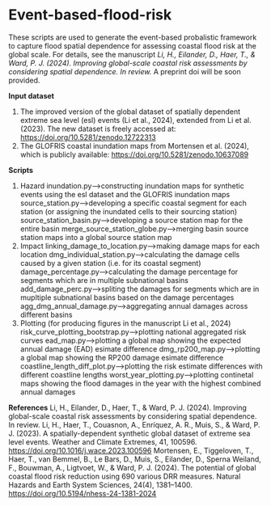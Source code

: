 # Event-based-flood-risk
These scripts are used to generate the event-based probalistic framework to capture flood spatial dependence for assessing coastal flood risk at the global scale. For details, see the manuscript _Li, H., Eilander, D., Haer, T., & Ward, P. J. (2024). Improving global-scale coastal risk assessments by considering spatial dependence. In review._ A preprint doi will be soon provided.

**Input dataset**
1. The improved version of the global dataset of spatially dependent extreme sea level (esl) events (Li et al., 2024), extended from Li et al. (2023). The new dataset is freely accessed at: https://doi.org/10.5281/zenodo.12722313
2. The GLOFRIS coastal inundation maps from Mortensen et al. (2024), which is publicly available: https://doi.org/10.5281/zenodo.10637089

**Scripts**
1. Hazard
inundation.py-->constructing inundation maps for synthetic events using the esl dataset and the GLOFRIS inundation maps
source_station.py-->developing a specific coastal segment for each station (or assigning the inundated cells to their sourcing station)
source_station_basin.py-->developing a source station map for the entire basin
merge_source_station_globe.py-->merging basin source station maps into a global source station map
2. Impact
linking_damage_to_location.py-->making damage maps for each location
dmg_individual_station.py-->calculating the damage cells caused by a given station (i.e. for its coastal segment)
damage_percentage.py-->calculating the damage percentage for segments which are in multiple subnational basins
add_damage_perc.py-->spliting the damages for segments which are in mupltiple subnational basins based on the damage percentages
agg_dmg_annual_damage.py-->aggregating annual damages across different basins
3. Plotting (for producing figures in the manuscript Li et al., 2024)
risk_curve_plotting_bootstrap.py-->plotting national aggregated risk curves
ead_map.py-->plotting a global map showing the expected annual damage (EAD) esimate difference
dmg_rp200_map.py-->plotting a global map showing the RP200 damage esimate difference
coastline_length_diff_plot.py-->plotting the risk estimate differences with different coastline lengths
worst_year_plotting.py-->plotting continetal maps showing the flood damages in the year with the highest combined annual damages

**References**
Li, H., Eilander, D., Haer, T., & Ward, P. J. (2024). Improving global-scale coastal risk assessments by considering spatial dependence. In review.
Li, H., Haer, T., Couasnon, A., Enríquez, A. R., Muis, S., & Ward, P. J. (2023). A spatially-dependent synthetic global dataset of extreme sea level events. Weather and Climate Extremes, 41, 100596. https://doi.org/10.1016/j.wace.2023.100596 
Mortensen, E., Tiggeloven, T., Haer, T., van Bemmel, B., Le Bars, D., Muis, S., Eilander, D., Sperna Weiland, F., Bouwman, A., Ligtvoet, W., & Ward, P. J. (2024). The potential of global coastal flood risk reduction using 690 various DRR measures. Natural Hazards and Earth System Sciences, 24(4), 1381–1400. https://doi.org/10.5194/nhess-24-1381-2024 
